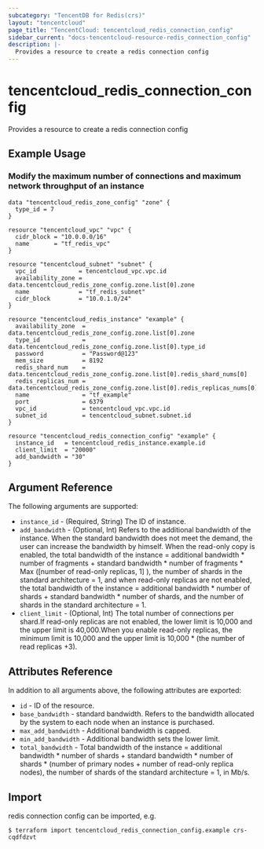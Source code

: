 ```yaml
---
subcategory: "TencentDB for Redis(crs)"
layout: "tencentcloud"
page_title: "TencentCloud: tencentcloud_redis_connection_config"
sidebar_current: "docs-tencentcloud-resource-redis_connection_config"
description: |-
  Provides a resource to create a redis connection config
---
```


# tencentcloud_redis_connection_config

Provides a resource to create a redis connection config

## Example Usage

### Modify the maximum number of connections and maximum network throughput of an instance

```hcl
data "tencentcloud_redis_zone_config" "zone" {
  type_id = 7
}

resource "tencentcloud_vpc" "vpc" {
  cidr_block = "10.0.0.0/16"
  name       = "tf_redis_vpc"
}

resource "tencentcloud_subnet" "subnet" {
  vpc_id            = tencentcloud_vpc.vpc.id
  availability_zone = data.tencentcloud_redis_zone_config.zone.list[0].zone
  name              = "tf_redis_subnet"
  cidr_block        = "10.0.1.0/24"
}

resource "tencentcloud_redis_instance" "example" {
  availability_zone  = data.tencentcloud_redis_zone_config.zone.list[0].zone
  type_id            = data.tencentcloud_redis_zone_config.zone.list[0].type_id
  password           = "Password@123"
  mem_size           = 8192
  redis_shard_num    = data.tencentcloud_redis_zone_config.zone.list[0].redis_shard_nums[0]
  redis_replicas_num = data.tencentcloud_redis_zone_config.zone.list[0].redis_replicas_nums[0]
  name               = "tf_example"
  port               = 6379
  vpc_id             = tencentcloud_vpc.vpc.id
  subnet_id          = tencentcloud_subnet.subnet.id
}

resource "tencentcloud_redis_connection_config" "example" {
  instance_id   = tencentcloud_redis_instance.example.id
  client_limit  = "20000"
  add_bandwidth = "30"
}
```

## Argument Reference

The following arguments are supported:

* `instance_id` - (Required, String) The ID of instance.
* `add_bandwidth` - (Optional, Int) Refers to the additional bandwidth of the instance. When the standard bandwidth does not meet the demand, the user can increase the bandwidth by himself. When the read-only copy is enabled, the total bandwidth of the instance = additional bandwidth * number of fragments + standard bandwidth * number of fragments * Max ([number of read-only replicas, 1] ), the number of shards in the standard architecture = 1, and when read-only replicas are not enabled, the total bandwidth of the instance = additional bandwidth * number of shards + standard bandwidth * number of shards, and the number of shards in the standard architecture = 1.
* `client_limit` - (Optional, Int) The total number of connections per shard.If read-only replicas are not enabled, the lower limit is 10,000 and the upper limit is 40,000.When you enable read-only replicas, the minimum limit is 10,000 and the upper limit is 10,000 * (the number of read replicas +3).

## Attributes Reference

In addition to all arguments above, the following attributes are exported:

* `id` - ID of the resource.
* `base_bandwidth` - standard bandwidth. Refers to the bandwidth allocated by the system to each node when an instance is purchased.
* `max_add_bandwidth` - Additional bandwidth is capped.
* `min_add_bandwidth` - Additional bandwidth sets the lower limit.
* `total_bandwidth` - Total bandwidth of the instance = additional bandwidth * number of shards + standard bandwidth * number of shards * (number of primary nodes + number of read-only replica nodes), the number of shards of the standard architecture = 1, in Mb/s.


## Import

redis connection config can be imported, e.g.

```
$ terraform import tencentcloud_redis_connection_config.example crs-cqdfdzvt
```

